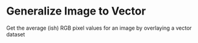 # Generalize Image to Vector
 Get the average (ish) RGB pixel values for an image by overlaying a vector dataset
